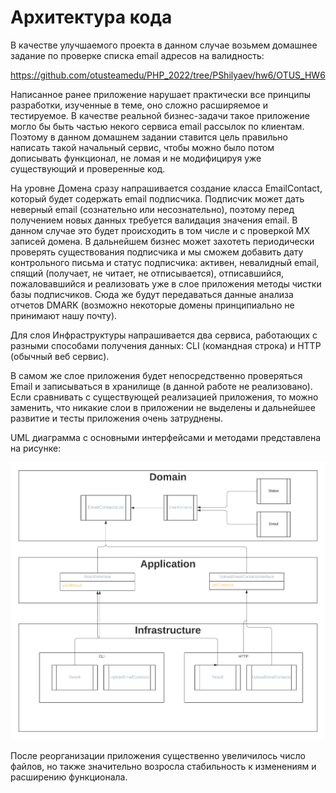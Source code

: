 # Архитектура кода

В качестве улучшаемого проекта в данном случае возьмем домашнее задание по проверке списка email адресов на валидность:

https://github.com/otusteamedu/PHP_2022/tree/PShilyaev/hw6/OTUS_HW6

Написанное ранее приложение нарушает практически все принципы разработки, изученные в теме, оно сложно расширяемое и тестируемое. В качестве реальной бизнес-задачи такое приложение могло бы быть частью некого сервиса email рассылок по клиентам. Поэтому в данном домашнем задании ставится цель правильно написать такой начальный сервис, чтобы можно было потом дописывать функционал, не ломая и не модифицируя уже существующий и проверенные код.

На уровне Домена сразу напрашивается создание класса EmailContact, который будет содержать email подписчика. Подписчик может дать неверный email (сознательно или несознательно), поэтому перед получением новых данных требуется валидация значения email. В данном случае это будет происходить в том числе и с проверкой MX записей домена. В дальнейшем бизнес может захотеть периодически проверять существования подписчика и мы сможем добавить дату контрольного письма и статус подписчика: активен, невалидный email, спящий (получает, не читает, не отписывается), отписавшийся, пожаловавшийся и реализовать уже в слое приложения методы чистки базы подписчиков. Сюда же будут передаваться данные анализа отчетов DMARK (возможно некоторые домены принципиально не принимают нашу почту).

Для слоя Инфраструктуры напрашивается два сервиса, работающих с разными способами получения данных: CLI (командная строка) и HTTP (обычный веб сервис).

В самом же слое приложения будет непосредственно проверяться Email и записываться в хранилище (в данной работе не реализовано).
Если сравнивать с существующей реализацией приложения, то можно заменить, что никакие слои в приложении не выделены и дальнейшее развитие и тесты приложения очень затруднены.

UML диаграмма с основными интерфейсами и методами представлена на рисунке:

![Диаграмма классов](UML.png "Диаграмма классов")

После реорганизации приложения существенно увеличилось число файлов, но также значительно возросла стабильность к изменениям и расширению функционала.


